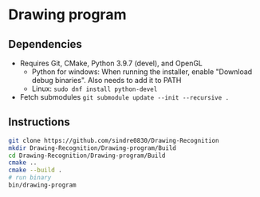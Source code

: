 # Drawing program

## Dependencies
- Requires Git, CMake, Python 3.9.7 (devel), and OpenGL
    - Python for windows: When running the installer, enable "Download debug binaries". Also needs to add it to PATH
    - Linux: ```sudo dnf install python-devel```
- Fetch submodules ```git submodule update --init --recursive .```

## Instructions

```sh
git clone https://github.com/sindre0830/Drawing-Recognition
mkdir Drawing-Recognition/Drawing-program/Build
cd Drawing-Recognition/Drawing-program/Build
cmake ..
cmake --build .
# run binary
bin/drawing-program
```
